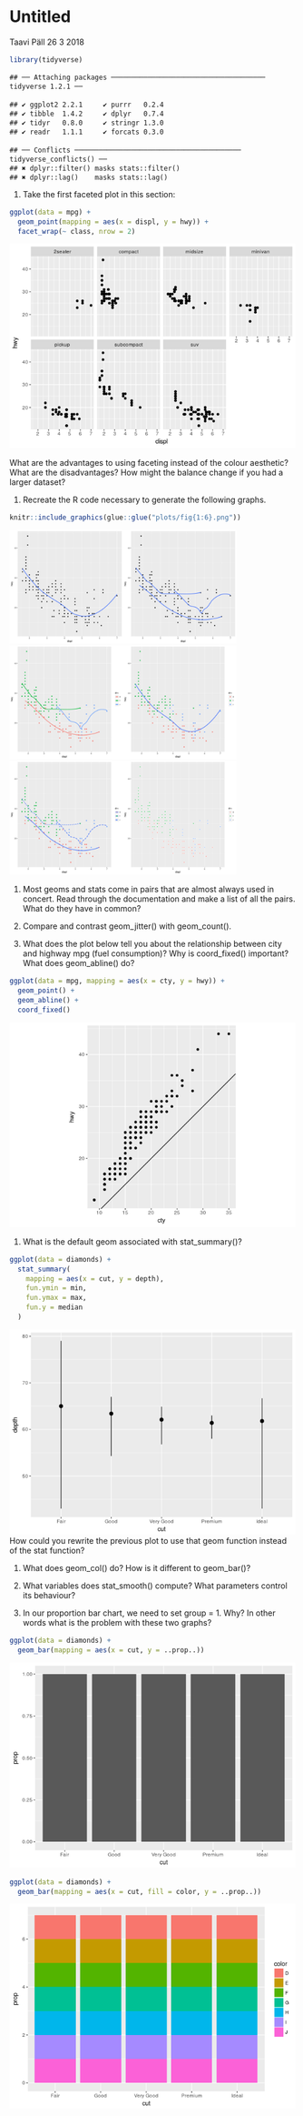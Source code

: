 Untitled
================
Taavi Päll
26 3 2018

``` r
library(tidyverse)
```

    ## ── Attaching packages ────────────────────────────────────── tidyverse 1.2.1 ──

    ## ✔ ggplot2 2.2.1     ✔ purrr   0.2.4
    ## ✔ tibble  1.4.2     ✔ dplyr   0.7.4
    ## ✔ tidyr   0.8.0     ✔ stringr 1.3.0
    ## ✔ readr   1.1.1     ✔ forcats 0.3.0

    ## ── Conflicts ───────────────────────────────────────── tidyverse_conflicts() ──
    ## ✖ dplyr::filter() masks stats::filter()
    ## ✖ dplyr::lag()    masks stats::lag()

1.  Take the first faceted plot in this section:

``` r
ggplot(data = mpg) + 
  geom_point(mapping = aes(x = displ, y = hwy)) + 
  facet_wrap(~ class, nrow = 2)
```

![](homework_2_files/figure-markdown_github/unnamed-chunk-2-1.png)

What are the advantages to using faceting instead of the colour aesthetic? What are the disadvantages? How might the balance change if you had a larger dataset?

1.  Recreate the R code necessary to generate the following graphs.

``` r
knitr::include_graphics(glue::glue("plots/fig{1:6}.png"))
```

<img src="plots/fig1.png" width="200" /><img src="plots/fig2.png" width="200" /><img src="plots/fig3.png" width="200" /><img src="plots/fig4.png" width="200" /><img src="plots/fig5.png" width="200" /><img src="plots/fig6.png" width="200" />

1.  Most geoms and stats come in pairs that are almost always used in concert. Read through the documentation and make a list of all the pairs. What do they have in common?

2.  Compare and contrast geom\_jitter() with geom\_count().

3.  What does the plot below tell you about the relationship between city and highway mpg (fuel consumption)? Why is coord\_fixed() important? What does geom\_abline() do?

``` r
ggplot(data = mpg, mapping = aes(x = cty, y = hwy)) +
  geom_point() + 
  geom_abline() +
  coord_fixed()
```

![](homework_2_files/figure-markdown_github/unnamed-chunk-4-1.png)

1.  What is the default geom associated with stat\_summary()?

``` r
ggplot(data = diamonds) + 
  stat_summary(
    mapping = aes(x = cut, y = depth),
    fun.ymin = min,
    fun.ymax = max,
    fun.y = median
  )
```

![](homework_2_files/figure-markdown_github/unnamed-chunk-5-1.png) How could you rewrite the previous plot to use that geom function instead of the stat function?

1.  What does geom\_col() do? How is it different to geom\_bar()?

2.  What variables does stat\_smooth() compute? What parameters control its behaviour?

3.  In our proportion bar chart, we need to set group = 1. Why? In other words what is the problem with these two graphs?

``` r
ggplot(data = diamonds) + 
  geom_bar(mapping = aes(x = cut, y = ..prop..))
```

![](homework_2_files/figure-markdown_github/unnamed-chunk-6-1.png)

``` r
ggplot(data = diamonds) + 
  geom_bar(mapping = aes(x = cut, fill = color, y = ..prop..))
```

![](homework_2_files/figure-markdown_github/unnamed-chunk-6-2.png)
